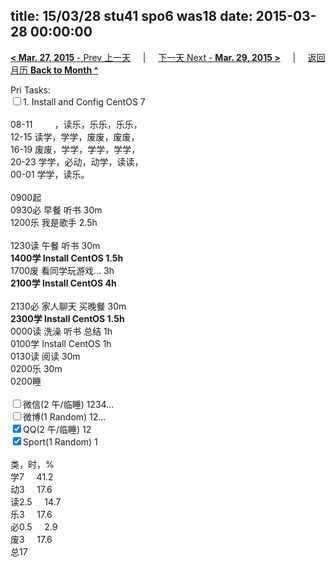 title: 15/03/28 stu41 spo6 was18
date: 2015-03-28 00:00:00
---
[**< Mar. 27, 2015** - Prev 上一天](/lifelogs/2015/03/d27.html) &nbsp; &nbsp; | &nbsp; &nbsp; [下一天 Next - **Mar. 29, 2015 >**](/lifelogs/2015/03/d29.html) &nbsp; &nbsp; |  &nbsp; &nbsp; [返回月历 **Back to Month ^**](/lifelogs/2015/03/index.html)
<br/><div>Pri Tasks:<br clear="none"/><input type="checkbox" />1. Install and Config CentOS 7</div><div><div><br clear="none"/></div>08-11         ，读乐，乐乐，乐乐，<br clear="none"/>12-15 读学，学学，废废，废废，<br clear="none"/>16-19 废废，学学，学学，学学，<br clear="none"/>20-23 学学，必动，动学，读读，</div><div>00-01 学学，读乐。<br clear="none"/><div><br clear="none"/></div>0900起<br clear="none"/>0930必 早餐 听书 30m<br clear="none"/>1200乐 我是歌手 2.5h</div><div><div><br clear="none"/></div>1230读 午餐 听书 30m</div><div><strong>1400学 Install CentOS 1.5h</strong></div><div>1700废 看同学玩游戏… 3h</div><div><strong>2100学 Install CentOS 4h</strong><br clear="none"/> </div><div>2130必 家人聊天 买晚餐 30m<br clear="none"/><strong>2300学 Install CentOS 1.5h </strong></div><div><div>0000读 洗澡 听书 总结 1h</div><div>0100学 Install CentOS 1h</div><div>0130读 阅读 30m</div><div>0200乐 30m</div>0200睡</div><div><br clear="none"/><input type="checkbox" />微信(2 午/临睡) 1234…<br clear="none"/><input type="checkbox" />微博(1 Random) 12…</div><div><input type="checkbox" checked="true" />QQ(2 午/临睡) 12</div><div><input type="checkbox" checked="true" />Sport(1 Random) 1<br clear="none"/><div><br clear="none"/></div>类，时，%<br clear="none"/>学7     41.2<br clear="none"/>动3     17.6<br clear="none"/>读2.5     14.7<br clear="none"/>乐3     17.6<br clear="none"/>必0.5     2.9<br clear="none"/>废3     17.6<br clear="none"/>总17</div>